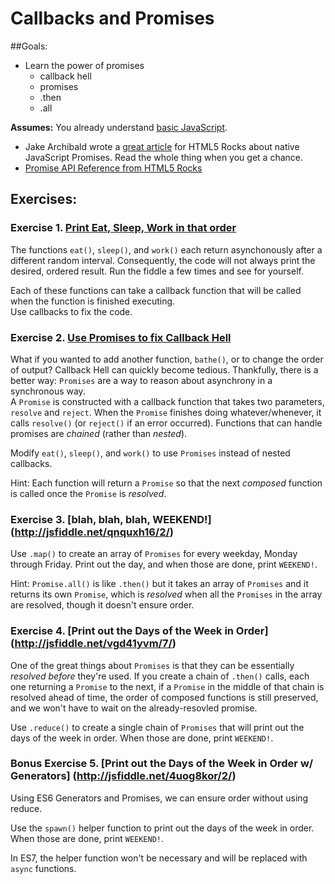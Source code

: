 # Callbacks and Promises

##Goals: 
- Learn the power of promises
	- callback hell
	- promises
	- .then
	- .all

**Assumes:** You already understand [basic JavaScript](new-to-js.md). 

* Jake Archibald wrote a [great article](http://www.html5rocks.com/en/tutorials/es6/promises/) for HTML5 Rocks about native JavaScript Promises. Read the whole thing when you get a chance.
* [Promise API Reference from HTML5 Rocks](http://www.html5rocks.com/en/tutorials/es6/promises/#toc-api)

## Exercises:

### Exercise 1. [Print Eat, Sleep, Work in that order](http://jsfiddle.net/donniec/k65ttyvn/2/)
The functions `eat()`, `sleep()`, and `work()` each return asynchonously after a different random interval. Consequently, the code will not always print the desired, ordered result. Run the fiddle a few times and see for yourself.

Each of these functions can take a callback function that will be called when the function is finished executing.  
Use callbacks to fix the code.

### Exercise 2.  [Use Promises to fix Callback Hell](http://jsfiddle.net/sfwxzybs/4/)
What if you wanted to add another function, `bathe()`, or to change the order of output? Callback Hell can quickly become tedious. Thankfully, there is a better way: `Promises` are a way to reason about asynchrony in a synchronous way.  
A `Promise` is constructed with a callback function that takes two parameters, `resolve` and `reject`. When the `Promise` finishes doing whatever/whenever, it calls `resolve()` (or `reject()` if an error occurred). Functions that can handle promises are _chained_ (rather than _nested_).

Modify `eat()`, `sleep()`, and `work()` to use `Promises` instead of nested callbacks.

Hint: Each function will return a `Promise` so that the next _composed_ function is called once the `Promise` is _resolved_.

### Exercise 3. [blah, blah, blah, WEEKEND!] (http://jsfiddle.net/qnquxh16/2/)
Use `.map()` to create an array of `Promises` for every weekday, Monday through Friday. Print out the day, and when those are done, print `WEEKEND!`. 

Hint: `Promise.all()` is like `.then()` but it takes an array of `Promises` and it returns its own `Promise`, which is _resolved_ when all the `Promises` in the array are resolved, though it doesn't ensure order.

### Exercise 4. [Print out the Days of the Week in Order] (http://jsfiddle.net/vgd41yvm/7/)
One of the great things about `Promises` is that they can be essentially _resolved before_ they're used. If you create a chain of `.then()` calls, each one returning a `Promise` to the next, if a `Promise` in the middle of that chain is resolved ahead of time, the order of composed functions is still preserved, and we won't have to wait on the already-resovled promise.

Use `.reduce()` to create a single chain of `Promises` that will print out the days of the week in order. When those are done, print `WEEKEND!`.

### Bonus Exercise 5. [Print out the Days of the Week in Order w/ Generators] (http://jsfiddle.net/4uog8kor/2/)
Using ES6 Generators and Promises, we can ensure order without using reduce.

Use the `spawn()` helper function to print out the days of the week in order. When those are done, print `WEEKEND!`.

In ES7, the helper function won't be necessary and will be replaced with `async` functions.

